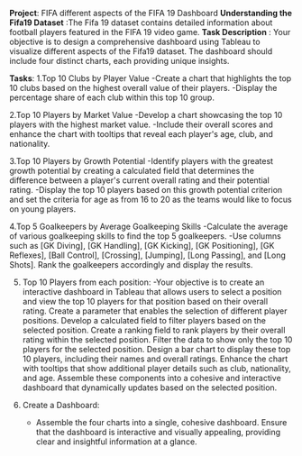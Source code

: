 **Project**: FIFA different aspects of the FIFA 19 Dashboard
**Understanding the Fifa19 Dataset** :The Fifa 19 dataset contains detailed information about football players featured in the FIFA 19 video game.
**Task Description** : Your objective is to design a comprehensive dashboard using Tableau to visualize different aspects of the Fifa19 dataset.
                       The dashboard should include four distinct charts, each providing unique insights.

**Tasks**:
1.Top 10 Clubs by Player Value
-Create a chart that highlights the top 10 clubs based on the highest overall value of their players.
-Display the percentage share of each club within this top 10 group.

2.Top 10 Players by Market Value
-Develop a chart showcasing the top 10 players with the highest market value.
-Include their overall scores and enhance the chart with tooltips that reveal each player's age, club, and nationality.

3.Top 10 Players by Growth Potential
-Identify players with the greatest growth potential by creating a calculated field that determines the difference between a player's current overall rating and their potential rating.
-Display the top 10 players based on this growth potential criterion and set the criteria for age as from 16 to 20 as the teams would like to focus on young players.

4.Top 5 Goalkeepers by Average Goalkeeping Skills
-Calculate the average of various goalkeeping skills to find the top 5 goalkeepers.
-Use columns such as [GK Diving], [GK Handling], [GK Kicking], [GK Positioning], [GK Reflexes], [Ball Control], [Crossing], [Jumping], [Long Passing], and [Long Shots].
Rank the goalkeepers accordingly and display the results.

5. Top 10 Players from each position:
  -Your objective is to create an interactive dashboard in Tableau that allows users to select a position and view the top 10 players for that position based on
  their overall rating. Create a parameter that enables the selection of different player positions. Develop a calculated field to filter players based on the selected position. Create a ranking
  field to rank players by their overall rating within the selected position. Filter the data to show only the top 10 players for the selected position. Design a bar chart to display these top 10 players,
  including their names and overall ratings. Enhance the chart with tooltips that show additional player details such as club, nationality, and age. Assemble these components into a cohesive and interactive
   dashboard that dynamically updates based on the selected position.

6. Create a Dashboard:
   - Assemble the four charts into a single, cohesive dashboard. Ensure that the dashboard is interactive and visually appealing, providing clear and insightful information at a glance.
